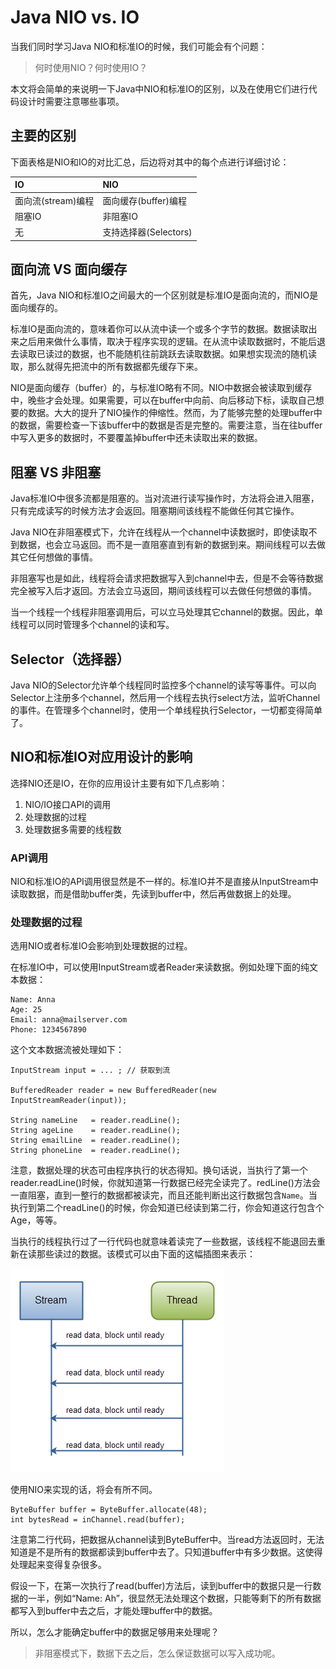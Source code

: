 # Java NIO vs. IO

当我们同时学习Java NIO和标准IO的时候，我们可能会有个问题：

> 何时使用NIO？何时使用IO？

本文将会简单的来说明一下Java中NIO和标准IO的区别，以及在使用它们进行代码设计时需要注意哪些事项。

## 主要的区别

下面表格是NIO和IO的对比汇总，后边将对其中的每个点进行详细讨论：

| IO | NIO |
| :--- | :--- |
| 面向流\(stream\)编程 | 面向缓存\(buffer\)编程 |
| 阻塞IO | 非阻塞IO |
| 无 | 支持选择器\(Selectors\) |

## 面向流 VS 面向缓存

首先，Java NIO和标准IO之间最大的一个区别就是标准IO是面向流的，而NIO是面向缓存的。

标准IO是面向流的，意味着你可以从流中读一个或多个字节的数据。数据读取出来之后用来做什么事情，取决于程序实现的逻辑。在从流中读取数据时，不能后退去读取已读过的数据，也不能随机往前跳跃去读取数据。如果想实现流的随机读取，那么就得先把流中的所有数据都先缓存下来。

NIO是面向缓存（buffer）的，与标准IO略有不同。NIO中数据会被读取到缓存中，晚些才会处理。如果需要，可以在buffer中向前、向后移动下标，读取自己想要的数据。大大的提升了NIO操作的伸缩性。然而，为了能够完整的处理buffer中的数据，需要检查一下该buffer中的数据是否是完整的。需要注意，当在往buffer中写入更多的数据时，不要覆盖掉buffer中还未读取出来的数据。

## 阻塞 VS 非阻塞

Java标准IO中很多流都是阻塞的。当对流进行读写操作时，方法将会进入阻塞，只有完成读写的时候方法才会返回。阻塞期间该线程不能做任何其它操作。

Java NIO在非阻塞模式下，允许在线程从一个channel中读数据时，即使读取不到数据，也会立马返回。而不是一直阻塞直到有新的数据到来。期间线程可以去做其它任何想做的事情。

非阻塞写也是如此，线程将会请求把数据写入到channel中去，但是不会等待数据完全被写入后才返回。方法会立马返回，期间该线程可以去做任何想做的事情。

当一个线程一个线程非阻塞调用后，可以立马处理其它channel的数据。因此，单线程可以同时管理多个channel的读和写。

## Selector（选择器）

Java NIO的Selector允许单个线程同时监控多个channel的读写等事件。可以向Selector上注册多个channel，然后用一个线程去执行select方法，监听Channel的事件。在管理多个channel时，使用一个单线程执行Selector，一切都变得简单了。

## NIO和标准IO对应用设计的影响

选择NIO还是IO，在你的应用设计主要有如下几点影响：

1. NIO/IO接口API的调用
2. 处理数据的过程
3. 处理数据多需要的线程数

### API调用

NIO和标准IO的API调用很显然是不一样的。标准IO并不是直接从InputStream中读取数据，而是借助buffer类，先读到buffer中，然后再做数据上的处理。

### 处理数据的过程

选用NIO或者标准IO会影响到处理数据的过程。

在标准IO中，可以使用InputStream或者Reader来读数据。例如处理下面的纯文本数据：

```
Name: Anna
Age: 25
Email: anna@mailserver.com
Phone: 1234567890
```

这个文本数据流被处理如下：

```
InputStream input = ... ; // 获取到流

BufferedReader reader = new BufferedReader(new InputStreamReader(input));

String nameLine   = reader.readLine();
String ageLine    = reader.readLine();
String emailLine  = reader.readLine();
String phoneLine  = reader.readLine();
```

注意，数据处理的状态可由程序执行的状态得知。换句话说，当执行了第一个reader.readLine\(\)时候，你就知道第一行数据已经完全读完了。redLine\(\)方法会一直阻塞，直到一整行的数据都被读完，而且还能判断出这行数据包含`Name`。当执行到第二个readLine\(\)的时候，你会知道已经读到第二行，你会知道这行包含个Age，等等。

当执行的线程执行过了一行代码也就意味着读完了一些数据，该线程不能退回去重新在读那些读过的数据。该模式可以由下面的这幅插图来表示：

![](/assets/12.png)

使用NIO来实现的话，将会有所不同。

```
ByteBuffer buffer = ByteBuffer.allocate(48);
int bytesRead = inChannel.read(buffer);
```

注意第二行代码，把数据从channel读到ByteBuffer中。当read方法返回时，无法知道是不是所有的数据都读到buffer中去了。只知道buffer中有多少数据。这使得处理起来变得复杂很多。

假设一下，在第一次执行了read\(buffer\)方法后，读到buffer中的数据只是一行数据的一半，例如“Name: Ah”，很显然无法处理这个数据，只能等剩下的所有数据都写入到buffer中去之后，才能处理buffer中的数据。

所以，怎么才能确定buffer中的数据足够用来处理呢？

> 非阻塞模式下，数据下去之后，怎么保证数据可以写入成功呢。



